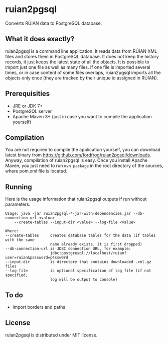 ruian2pgsql
===========

Converts RÚIAN data to PostgreSQL database.

What it does exactly?
---------------------

ruian2pgsql is a command line application. It reads data from RÚIAN XML files
and stores them in PostgreSQL database. It does not keep the history records, it
just keeps the latest state of all the objects. It is possible to import just
one file as well as many files. If one file is imported several times, or in
case content of some files overlaps, ruian2pgsql imports all the objects only
once (they are tracked by their unique id assigned in RÚIAN).

Prerequisities
--------------

* JRE or JDK 7+
* PostgreSQL server
* Apache Maven 3+ (just in case you want to compile the application yourself)

Compilation
-----------

You are not required to compile the application yourself, you can download
latest binary from https://github.com/fordfrog/ruian2pgsql/downloads. Anyway,
compilation of ruian2pgsql is easy. Once you install Apache Maven, you just need
to run `mvn package` in the root directory of the sources, where pom.xml file is
located.

Running
-------

Here is the usage information that ruian2pgsql outputs if run without
parameters:

    Usage: java -jar ruian2pgsql-*-jar-with-dependencies.jar --db-connection-url <value>
        --create-tables --input-dir <value> --log-file <value>

    Where:
    --create-tables     creates database tables for the data (if tables with the same
                        name already exists, it is first dropped)
    --db-connection-url is JDBC connection URL, for example:
                        jdbc:postgresql://localhost/ruian?user=ruian&password=p4ssw0rd
    --input-dir         is directory that contains downloaded .xml.gz files
    --log-file          is optional specification of log file (if not specified,
                        log will be output to console)

To do
-----

* import borders and paths

License
-------

ruian2pgsql is distributed under MIT license.